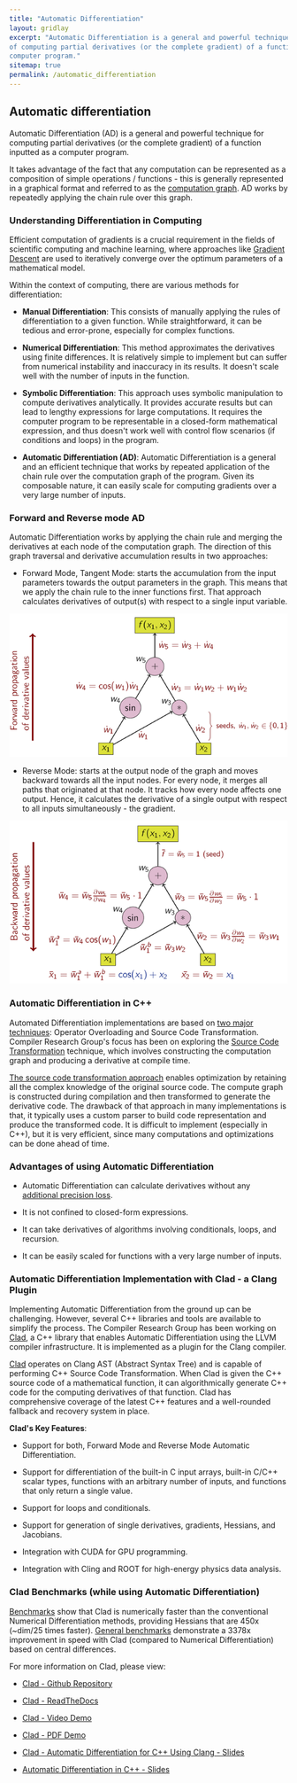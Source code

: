 ```yaml
---
title: "Automatic Differentiation"
layout: gridlay
excerpt: "Automatic Differentiation is a general and powerful technique
of computing partial derivatives (or the complete gradient) of a function inputted as a
computer program."
sitemap: true
permalink: /automatic_differentiation
---
```


## Automatic differentiation

Automatic Differentiation (AD) is a general and powerful technique for
computing partial derivatives (or the complete gradient) of a function
inputted as a computer program.

It takes advantage of the fact that any computation can be represented as a
composition of simple operations / functions - this is generally represented
in a graphical format and referred to as the [computation
graph](https://colah.github.io/posts/2015-08-Backprop/). AD works by
repeatedly applying the chain rule over this graph.

### Understanding Differentiation in Computing

Efficient computation of gradients is a crucial requirement in the fields of
scientific computing and machine learning, where approaches like [Gradient
Descent](https://en.wikipedia.org/wiki/Gradient_descent) are used to
iteratively converge over the optimum parameters of a mathematical model.

Within the context of computing, there are various methods for
differentiation:

- **Manual Differentiation**: This consists of manually applying the rules of
  differentiation to a given function. While straightforward, it can be
  tedious and error-prone, especially for complex functions.

- **Numerical Differentiation**: This method approximates the derivatives
  using finite differences. It is relatively simple to implement but can
  suffer from numerical instability and inaccuracy in its results. It doesn't
  scale well with the number of inputs in the function.

- **Symbolic Differentiation**: This approach uses symbolic manipulation to
  compute derivatives analytically. It provides accurate results but can lead
  to lengthy expressions for large computations. It requires the computer
  program to be representable in a closed-form mathematical expression, and
  thus doesn't work well with control flow scenarios (if conditions and loops)
  in the program.

- **Automatic Differentiation (AD)**: Automatic Differentiation is a general
  and an efficient technique that works by repeated application of the chain
  rule over the computation graph of the program. Given its composable nature,
  it can easily scale for computing gradients over a very large number of
  inputs.
  
### Forward and Reverse mode AD
Automatic Differentiation works by applying the chain rule and merging the
derivatives at each node of the computation graph. The direction of this graph
traversal and derivative accumulation results in two approaches:

  - Forward Mode, Tangent Mode: starts the accumulation from the input
    parameters towards the output parameters in the graph. This means that we
    apply the chain rule to the inner functions first. That approach
    calculates derivatives of output(s) with respect to a single input
    variable.

   ![Forward Mode](/images/ForwardAccumulationAutomaticDifferentiation.png)
  
  - Reverse Mode: starts at the output node of the graph and moves backward
  towards all the input nodes. For every node, it merges all paths that
  originated at that node. It tracks how every node affects one output. Hence,
  it calculates the derivative of a single output with respect to all inputs
  simultaneously - the gradient.

  ![Reverse Mode](/images/ReverseAccumulationAutomaticDifferentiation.png)

### Automatic Differentiation in C++

Automated Differentiation implementations are based on [two major techniques]:
Operator Overloading and Source Code Transformation. Compiler Research Group's
focus has been on exploring the [Source Code Transformation] technique, which
involves constructing the computation graph and producing a derivative at
compile time. 

[The source code transformation approach] enables optimization by retaining
all the complex knowledge of the original source code. The compute graph is
constructed during compilation and then transformed to generate the derivative
code. The drawback of that approach in many implementations is that, it
typically uses a custom parser to build code representation and produce the
transformed code. It is difficult to implement (especially in C++), but it is
very efficient, since many computations and optimizations can be done ahead of
time.

### Advantages of using Automatic Differentiation

- Automatic Differentiation can calculate derivatives without any [additional
  precision loss]. 

- It is not confined to closed-form expressions. 

- It can take derivatives of algorithms involving conditionals, loops, and
  recursion. 

- It can be easily scaled for functions with a very large number of inputs.

### Automatic Differentiation Implementation with Clad - a Clang Plugin

Implementing Automatic Differentiation from the ground up can be challenging.
However, several C++ libraries and tools are available to simplify the
process. The Compiler Research Group has been working on [Clad], a C++ library
that enables Automatic Differentiation using the LLVM compiler infrastructure.
It is implemented as a plugin for the Clang compiler. 

[Clad] operates on Clang AST (Abstract Syntax Tree) and is capable of
performing C++ Source Code Transformation. When Clad is given the C++ source
code of a mathematical function, it can algorithmically generate C++ code for
the computing derivatives of that function. Clad has comprehensive coverage of
the latest C++ features and a well-rounded fallback and recovery system in
place.

**Clad's Key Features**:

- Support for both, Forward Mode and Reverse Mode Automatic Differentiation.

- Support for differentiation of the built-in C input arrays, built-in C/C++
  scalar types, functions with an arbitrary number of inputs, and functions
  that only return a single value.

- Support for loops and conditionals.

- Support for generation of single derivatives, gradients, Hessians, and
  Jacobians.

- Integration with CUDA for GPU programming.

- Integration with Cling and ROOT for high-energy physics data analysis.

### Clad Benchmarks (while using Automatic Differentiation)

[Benchmarks] show that Clad is numerically faster than the conventional
Numerical Differentiation methods, providing Hessians that are 450x (~dim/25
times faster). [General benchmarks] demonstrate a 3378x improvement in speed
with Clad (compared to Numerical Differentiation) based on central
differences. 

For more information on Clad, please view:

- [Clad - Github Repository](https://github.com/vgvassilev/clad)

- [Clad - ReadTheDocs](https://clad.readthedocs.io/en/latest/)

- [Clad - Video Demo](https://www.youtube.com/watch?v=SDKLsMs5i8s)

- [Clad - PDF Demo](https://indico.cern.ch/event/808843/contributions/3368929/attachments/1817666/2971512/clad_demo.pdf)

- [Clad - Automatic Differentiation for C++ Using Clang - Slides](https://indico.cern.ch/event/1005849/contributions/4227031/attachments/2221814/3762784/Clad%20--%20Automatic%20Differentiation%20in%20C%2B%2B%20and%20Clang%20.pdf)

- [Automatic Differentiation in C++ - Slides](https://compiler-research.org/assets/presentations/CladInROOT_15_02_2020.pdf)



[Clad]: https://compiler-research.org/clad/

[Benchmarks]: https://compiler-research.org/assets/presentations/CladInROOT_15_02_2020.pdf

[General benchmarks]: https://indico.cern.ch/event/1005849/contributions/4227031/attachments/2221814/3762784/Clad%20--%20Automatic%20Differentiation%20in%20C%2B%2B%20and%20Clang%20.pdf

[additional precision loss]: https://compiler-research.org/assets/presentations/CladInROOT_15_02_2020.pdf

[Source Code Transformation]: https://compiler-research.org/assets/presentations/V_Vassilev-SNL_Accelerating_Large_Workflows_Clad.pdf

[two major techniques]: https://compiler-research.org/assets/presentations/G_Singh-MODE3_Fast_Likelyhood_Calculations_RooFit.pdf

[The source code transformation approach]: https://compiler-research.org/assets/presentations/I_Ifrim-EuroAD21_GPU_AD.pdf